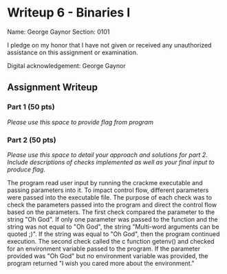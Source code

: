 # Writeup 6 - Binaries I

Name: George Gaynor
Section: 0101

I pledge on my honor that I have not given or received any unauthorized assistance on this assignment or examination.

Digital acknowledgement: George Gaynor

## Assignment Writeup

### Part 1 (50 pts)

*Please use this space to provide flag from program*

### Part 2 (50 pts)

*Please use this space to detail your approach and solutions for part 2. Include
descriptions of checks implemented as well as your final input to produce flag.*

The program read user input by running the crackme executable and passing parameters into it. To impact control flow, different parameters were passed into the executable file. The purpose of each check was to check the parameters passed into the program and direct the control flow based on the parameters. The first check compared the parameter to the string "Oh God". If only one parameter was passed to the function and the string was not equal to "Oh God", the string "Multi-word arguments can be quoted ;)". If the string was equal to "Oh God", then the program continued execution. The second check called the c function getenv() and checked for an environment variable passed to the program. If the parameter provided was "Oh God" but no environment variable was provided, the program returned "I wish you cared more about the environment."
